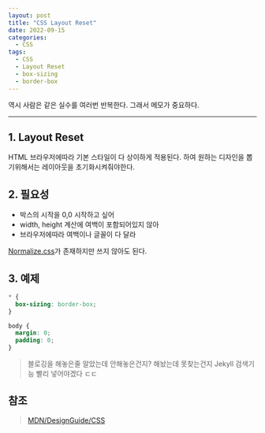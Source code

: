 ```yaml
---
layout: post
title: "CSS Layout Reset"
date: 2022-09-15
categories:
  - CSS
tags:
  - CSS
  - Layout Reset
  - box-sizing
  - border-box
---
```


역시 사람은 같은 실수를 여러번 반복한다. 그래서 메모가 중요하다.

---

## 1. Layout Reset

HTML 브라우저에따라 기본 스타일이 다 상이하게 적용된다. 하여 원하는 디자인을 뽑기위해서는 레이아웃을 초기화시켜줘야한다.

## 2. 필요성

- 박스의 시작을 0,0 시작하고 싶어
- width, height 계산에 여백이 포함되어있지 않아
- 브라우저에따라 여백이나 글꼴이 다 달라

[Normalize.css](http://necolas.github.io/normalize.css/)가 존재하지만 쓰지 않아도 된다.

## 3. 예제

```css
* {
  box-sizing: border-box;
}

body {
  margin: 0;
  padding: 0;
}
```

> 블로깅을 해놓은줄 알았는데 안해놓은건지? 해놨는데 못찾는건지 Jekyll 검색기능 빨리 넣어야겠다 ㄷㄷ

## 참조

> [MDN/DesignGuide/CSS](https://developer.mozilla.org/ko/docs/MDN/Writing_guidelines/Writing_style_guide/Code_style_guide/CSS)

